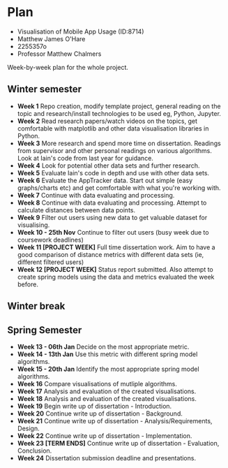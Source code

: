 # Plan

* Visualisation of Mobile App Usage (ID:8714)
* Matthew James O'Hare
* 2255357o
* Professor Matthew Chalmers

Week-by-week plan for the whole project.

## Winter semester

* **Week 1** Repo creation, modify template project, general reading on the topic and research/install technologies to be used eg, Python, Jupyter.  
* **Week 2** Read research papers/watch videos on the topics, get comfortable with matplotlib and other data visualisation libraries in Python.  
* **Week 3** More research and spend more time on dissertation. Readings from supervisor and other personal readings on various algorithms. Look at Iain's code from last year for guidance.  
* **Week 4** Look for potential other data sets and further research.  
* **Week 5** Evaluate Iain's code in depth and use with other data sets.  
* **Week 6** Evaluate the AppTracker data. Start out simple (easy graphs/charts etc) and get comfortable with what you're working with.  
* **Week 7** Continue with data evaluating and processing.  
* **Week 8** Continue with data evaluating and processing. Attempt to calculate distances between data points.  
* **Week 9** Filter out users using new data to get valuable dataset for visualising.
* **Week 10 - 25th Nov** Continue to filter out users (busy week due to coursework deadlines)
* **Week 11 [PROJECT WEEK]** Full time dissertation work. Aim to have a good comparison of distance metrics with different data sets (ie, different filtered users)
* **Week 12 [PROJECT WEEK]** Status report submitted. Also attempt to create spring models using the data and metrics evaluated the week before.

## Winter break

## Spring Semester

* **Week 13 - 06th Jan** Decide on the most appropriate metric.  
* **Week 14 - 13th Jan** Use this metric with different spring model algorithms.  
* **Week 15 - 20th Jan** Identify the most appropriate spring model algorithms.  
* **Week 16** Compare visualisations of mutliple algorithms.  
* **Week 17** Analysis and evaluation of the created visualisations.  
* **Week 18** Analysis and evaluation of the created visualisations.  
* **Week 19** Begin write up of dissertation - Introduction.  
* **Week 20** Continue write up of dissertation - Background.  
* **Week 21** Continue write up of dissertation - Analysis/Requirements, Design.  
* **Week 22** Continue write up of dissertation - Implementation.  
* **Week 23 [TERM ENDS]** Continue write up of dissertation - Evaluation, Conclusion.  
* **Week 24** Dissertation submission deadline and presentations.

